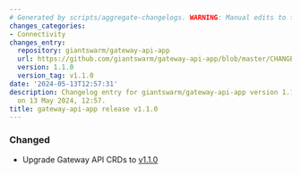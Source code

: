 ```yaml
---
# Generated by scripts/aggregate-changelogs. WARNING: Manual edits to this files will be overwritten.
changes_categories:
- Connectivity
changes_entry:
  repository: giantswarm/gateway-api-app
  url: https://github.com/giantswarm/gateway-api-app/blob/master/CHANGELOG.md#110---2024-05-13
  version: 1.1.0
  version_tag: v1.1.0
date: '2024-05-13T12:57:31'
description: Changelog entry for giantswarm/gateway-api-app version 1.1.0, published
  on 13 May 2024, 12:57.
title: gateway-api-app release v1.1.0
---
```


### Changed
- Upgrade Gateway API CRDs to [v1.1.0](https://github.com/kubernetes-sigs/gateway-api/releases/tag/v1.1.0)
